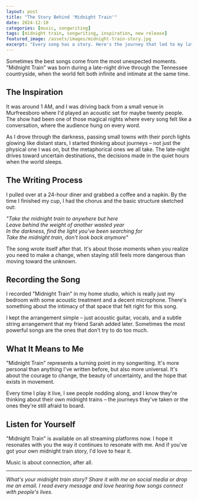 ```yaml
---
layout: post
title: "The Story Behind 'Midnight Train'"
date: 2024-12-10
categories: [music, songwriting]
tags: [midnight train, songwriting, inspiration, new release]
featured_image: /assets/images/midnight-train-story.jpg
excerpt: "Every song has a story. Here's the journey that led to my latest single 'Midnight Train' and what it means to me."
---
```


Sometimes the best songs come from the most unexpected moments. "Midnight Train" was born during a late-night drive through the Tennessee countryside, when the world felt both infinite and intimate at the same time.

## The Inspiration

It was around 1 AM, and I was driving back from a small venue in Murfreesboro where I'd played an acoustic set for maybe twenty people. The show had been one of those magical nights where every song felt like a conversation, where the audience hung on every word.

As I drove through the darkness, passing small towns with their porch lights glowing like distant stars, I started thinking about journeys – not just the physical one I was on, but the metaphorical ones we all take. The late-night drives toward uncertain destinations, the decisions made in the quiet hours when the world sleeps.

## The Writing Process

I pulled over at a 24-hour diner and grabbed a coffee and a napkin. By the time I finished my cup, I had the chorus and the basic structure sketched out:

*"Take the midnight train to anywhere but here  
Leave behind the weight of another wasted year  
In the darkness, find the light you've been searching for  
Take the midnight train, don't look back anymore"*

The song wrote itself after that. It's about those moments when you realize you need to make a change, when staying still feels more dangerous than moving toward the unknown.

## Recording the Song

I recorded "Midnight Train" in my home studio, which is really just my bedroom with some acoustic treatment and a decent microphone. There's something about the intimacy of that space that felt right for this song.

I kept the arrangement simple – just acoustic guitar, vocals, and a subtle string arrangement that my friend Sarah added later. Sometimes the most powerful songs are the ones that don't try to do too much.

## What It Means to Me

"Midnight Train" represents a turning point in my songwriting. It's more personal than anything I've written before, but also more universal. It's about the courage to change, the beauty of uncertainty, and the hope that exists in movement.

Every time I play it live, I see people nodding along, and I know they're thinking about their own midnight trains – the journeys they've taken or the ones they're still afraid to board.

## Listen for Yourself

"Midnight Train" is available on all streaming platforms now. I hope it resonates with you the way it continues to resonate with me. And if you've got your own midnight train story, I'd love to hear it.

Music is about connection, after all.

---

*What's your midnight train story? Share it with me on social media or drop me an email. I read every message and love hearing how songs connect with people's lives.*

